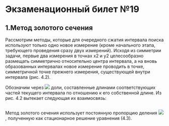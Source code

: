# Экзаменационный билет №19
## 1.Метод золотого сечения
Рассмотрим методы, которые для очередного сжатия интервала поиска используют только одно новое измерение (кроме начального этапа, требующего проведения сразу двух измерений). Исходя из симметрии задачи, первые два измерения в точках x2 и y2 целесообразно размещать симметрично относительно центра интервала, а на вновь образованных интервалах новое измерение проводить в точке, симметричной точке прежнего измерения, существующей внутри интервала (рис. 4.2).

Обозначим через ![](https://latex.codecogs.com/svg.latex?\lambda_{k}) доли, составленные длинами соответствующих частей текущего интервала по отношению к его собственной длине. Из рис. 4.2 вытекает следующая их взаимосвязь:

![]()

Метод золотого сечения использует постоянную пропорцию деления
![](https://latex.codecogs.com/svg.latex?\lambda_{k}=\tau=(\sqrt{5}-1)/2), полученную как стационарное решение уравнения (4.3).

![]()
